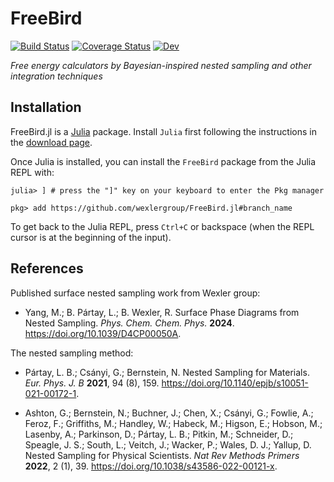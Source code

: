 # FreeBird

[![Build Status](https://github.com/wexlergroup/FreeBird.jl/actions/workflows/CI.yml/badge.svg?branch=main)](https://github.com/wexlergroup/FreeBird.jl/actions/workflows/CI.yml?query=branch%3Amain)
[![Coverage Status](https://coveralls.io/repos/github/wexlergroup/FreeBird.jl/badge.svg?branch=feature/simple-lennard-jones)](https://coveralls.io/github/wexlergroup/FreeBird.jl?branch=feature/simple-lennard-jones)
[![Dev](https://img.shields.io/badge/docs-dev-blue.svg)](https://wexlergroup.github.io/FreeBird.jl/dev/)

*Free energy calculators by Bayesian-inspired nested sampling and other integration techniques*

## Installation

FreeBird.jl is a [Julia](http://julialang.org) package. Install `Julia` first following the instructions in the [download page](https://julialang.org/downloads/).

Once Julia is installed, you can install the `FreeBird` package from the Julia REPL with:

```julia-repl
julia> ] # press the "]" key on your keyboard to enter the Pkg manager

pkg> add https://github.com/wexlergroup/FreeBird.jl#branch_name
```
To get back to the Julia REPL, press `Ctrl+C` or backspace (when the REPL cursor is at the beginning of the input).

## References

Published surface nested sampling work from Wexler group:
- Yang, M.; B. Pártay, L.; B. Wexler, R. Surface Phase Diagrams from Nested Sampling. *Phys. Chem. Chem. Phys.* **2024**. https://doi.org/10.1039/D4CP00050A.

The nested sampling method:
- Pártay, L. B.; Csányi, G.; Bernstein, N. Nested Sampling for Materials. *Eur. Phys. J. B* **2021**, 94 (8), 159. https://doi.org/10.1140/epjb/s10051-021-00172-1.

- Ashton, G.; Bernstein, N.; Buchner, J.; Chen, X.; Csányi, G.; Fowlie, A.; Feroz, F.; Griffiths, M.; Handley, W.; Habeck, M.; Higson, E.; Hobson, M.; Lasenby, A.; Parkinson, D.; Pártay, L. B.; Pitkin, M.; Schneider, D.; Speagle, J. S.; South, L.; Veitch, J.; Wacker, P.; Wales, D. J.; Yallup, D. Nested Sampling for Physical Scientists. *Nat Rev Methods Primers* **2022**, 2 (1), 39. https://doi.org/10.1038/s43586-022-00121-x.